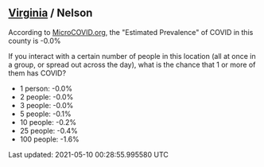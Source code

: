 
## [Virginia](/united-states/virginia) / Nelson

According to [MicroCOVID.org](http://microcovid.org),
the "Estimated Prevalence" of COVID in this county is -0.0%

If you interact with a certain number of people in this location
(all at once in a group, or spread out across the day), what is the chance that
1 or more of them has COVID?

- 1 person: -0.0%
- 2 people: -0.0%
- 3 people: -0.0%
- 5 people: -0.1%
- 10 people: -0.2%
- 25 people: -0.4%
- 100 people: -1.6%

Last updated: 2021-05-10 00:28:55.995580 UTC

